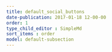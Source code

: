 ```yaml
---
title: default_social_buttons
date-publication: 2017-01-18 12-00-00
order: 1
type_child_editor : SimpleMd
sort_items : order
model: default-subsection
---
```


